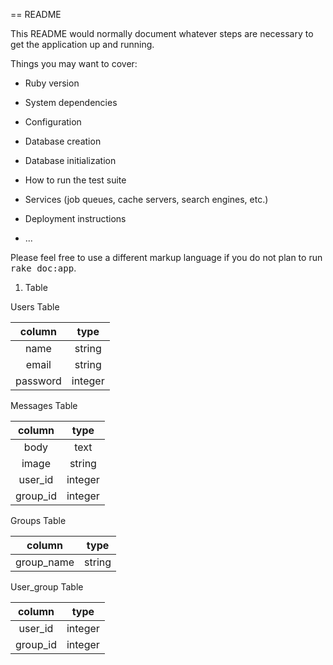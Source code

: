 == README

This README would normally document whatever steps are necessary to get the
application up and running.

Things you may want to cover:

* Ruby version

* System dependencies

* Configuration

* Database creation

* Database initialization

* How to run the test suite

* Services (job queues, cache servers, search engines, etc.)

* Deployment instructions

* ...


Please feel free to use a different markup language if you do not plan to run
<tt>rake doc:app</tt>.
1. Table

  Users Table

  |column|type|
  |:---:|:---:|
  |name|string|
  |email|string|
  |password|integer|

  Messages Table

  |column|type|
  |:---:|:---:|
  |body|text|
  |image|string|
  |user_id|integer|
  |group_id|integer|

  Groups Table

  |column|type|
  |:---:|:---:|
  |group_name|string|


  User_group Table

  |column|type|
  |:---:|:---:|
  |user_id|integer|
  |group_id|integer|


